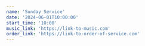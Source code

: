 ```yaml
---
name: 'Sunday Service'
date: '2024-06-01T10:00:00'
start_time: '10:00'
music_link: 'https://link-to-music.com'
order_link: 'https://link-to-order-of-service.com'
---
```

